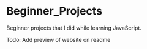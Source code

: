 # Beginner_Projects
Beginner projects that I did while learning JavaScript.


Todo: Add preview of website on readme

